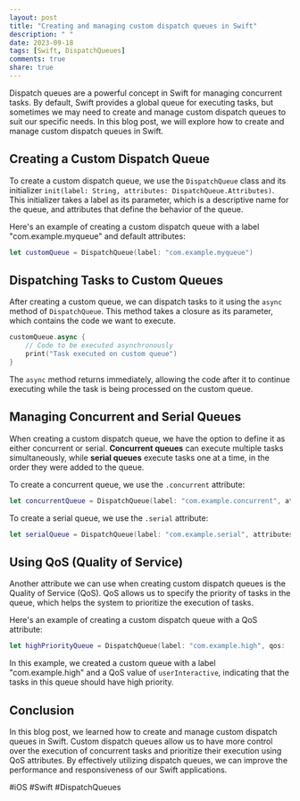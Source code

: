 ```yaml
---
layout: post
title: "Creating and managing custom dispatch queues in Swift"
description: " "
date: 2023-09-18
tags: [Swift, DispatchQueues]
comments: true
share: true
---
```


Dispatch queues are a powerful concept in Swift for managing concurrent tasks. By default, Swift provides a global queue for executing tasks, but sometimes we may need to create and manage custom dispatch queues to suit our specific needs. In this blog post, we will explore how to create and manage custom dispatch queues in Swift.

## Creating a Custom Dispatch Queue

To create a custom dispatch queue, we use the `DispatchQueue` class and its initializer `init(label: String, attributes: DispatchQueue.Attributes)`. This initializer takes a label as its parameter, which is a descriptive name for the queue, and attributes that define the behavior of the queue.

Here's an example of creating a custom dispatch queue with a label "com.example.myqueue" and default attributes:

```swift
let customQueue = DispatchQueue(label: "com.example.myqueue")
```

## Dispatching Tasks to Custom Queues

After creating a custom queue, we can dispatch tasks to it using the `async` method of `DispatchQueue`. This method takes a closure as its parameter, which contains the code we want to execute.

```swift
customQueue.async {
    // Code to be executed asynchronously
    print("Task executed on custom queue")
}
```

The `async` method returns immediately, allowing the code after it to continue executing while the task is being processed on the custom queue.

## Managing Concurrent and Serial Queues

When creating a custom dispatch queue, we have the option to define it as either concurrent or serial. **Concurrent queues** can execute multiple tasks simultaneously, while **serial queues** execute tasks one at a time, in the order they were added to the queue.

To create a concurrent queue, we use the `.concurrent` attribute:

```swift
let concurrentQueue = DispatchQueue(label: "com.example.concurrent", attributes: .concurrent)
```

To create a serial queue, we use the `.serial` attribute:

```swift
let serialQueue = DispatchQueue(label: "com.example.serial", attributes: .serial)
```

## Using QoS (Quality of Service)

Another attribute we can use when creating custom dispatch queues is the Quality of Service (QoS). QoS allows us to specify the priority of tasks in the queue, which helps the system to prioritize the execution of tasks.

Here's an example of creating a custom dispatch queue with a QoS attribute:

```swift
let highPriorityQueue = DispatchQueue(label: "com.example.high", qos: .userInteractive)
```

In this example, we created a custom queue with a label "com.example.high" and a QoS value of `userInteractive`, indicating that the tasks in this queue should have high priority.

## Conclusion

In this blog post, we learned how to create and manage custom dispatch queues in Swift. Custom dispatch queues allow us to have more control over the execution of concurrent tasks and prioritize their execution using QoS attributes. By effectively utilizing dispatch queues, we can improve the performance and responsiveness of our Swift applications.

#iOS #Swift #DispatchQueues